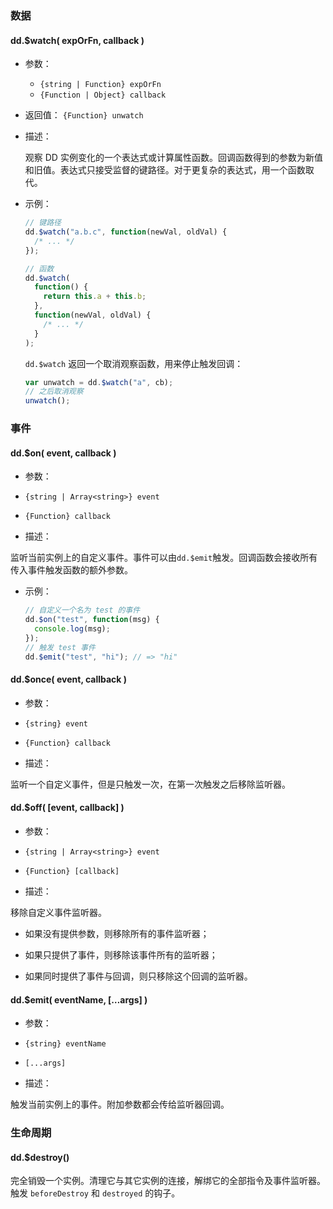 ### 数据

#### dd.$watch( expOrFn, callback )

- 参数：

  - `{string | Function} expOrFn`
  - `{Function | Object} callback`

- 返回值： `{Function} unwatch`

- 描述：

  观察 DD 实例变化的一个表达式或计算属性函数。回调函数得到的参数为新值和旧值。表达式只接受监督的键路径。对于更复杂的表达式，用一个函数取代。

- 示例：

  ```js
  // 键路径
  dd.$watch("a.b.c", function(newVal, oldVal) {
    /* ... */
  });

  // 函数
  dd.$watch(
    function() {
      return this.a + this.b;
    },
    function(newVal, oldVal) {
      /* ... */
    }
  );
  ```

  `dd.$watch` 返回一个取消观察函数，用来停止触发回调：

  ```js
  var unwatch = dd.$watch("a", cb);
  // 之后取消观察
  unwatch();
  ```

### 事件

#### dd.$on( event, callback )

- 参数：

- `{string | Array<string>} event`
- `{Function} callback`

- 描述：

监听当前实例上的自定义事件。事件可以由`dd.$emit`触发。回调函数会接收所有传入事件触发函数的额外参数。

- 示例：

  ```js
  // 自定义一个名为 test 的事件
  dd.$on("test", function(msg) {
    console.log(msg);
  });
  // 触发 test 事件
  dd.$emit("test", "hi"); // => "hi"
  ```

#### dd.$once( event, callback )

- 参数：

- `{string} event`
- `{Function} callback`

- 描述：

监听一个自定义事件，但是只触发一次，在第一次触发之后移除监听器。

#### dd.$off( [event, callback] )

- 参数：

- `{string | Array<string>} event`
- `{Function} [callback]`

- 描述：

移除自定义事件监听器。

- 如果没有提供参数，则移除所有的事件监听器；

- 如果只提供了事件，则移除该事件所有的监听器；

- 如果同时提供了事件与回调，则只移除这个回调的监听器。

#### dd.$emit( eventName, […args] )

- 参数：

- `{string} eventName`
- `[...args]`

- 描述：

触发当前实例上的事件。附加参数都会传给监听器回调。

### 生命周期

#### dd.$destroy()

完全销毁一个实例。清理它与其它实例的连接，解绑它的全部指令及事件监听器。
触发 `beforeDestroy` 和 `destroyed` 的钩子。

